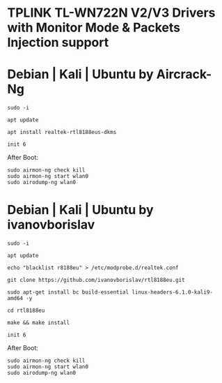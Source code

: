 # TPLINK TL-WN722N V2/V3 Drivers with Monitor Mode & Packets Injection support


# Debian | Kali | Ubuntu by Aircrack-Ng
  
    sudo -i
   
    apt update
    
    apt install realtek-rtl8188eus-dkms
   
    init 6

 After Boot:

    sudo airmon-ng check kill
    sudo airmon-ng start wlan0
    sudo airodump-ng wlan0
    




# Debian | Kali | Ubuntu by ivanovborislav

    sudo -i

    apt update
     
    echo "blacklist r8188eu" > /etc/modprobe.d/realtek.conf

    git clone https://github.com/ivanovborislav/rtl8188eu.git

    sudo apt-get install bc build-essential linux-headers-6.1.0-kali9-amd64 -y

    cd rtl8188eu

    make && make install

    init 6

After Boot:

    sudo airmon-ng check kill
    sudo airmon-ng start wlan0
    sudo airodump-ng wlan0
